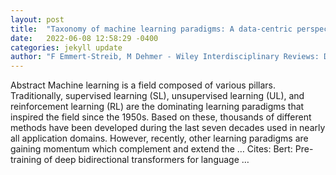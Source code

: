 ```yaml
---
layout: post
title:  "Taxonomy of machine learning paradigms: A data‐centric perspective"
date:   2022-06-08 12:58:29 -0400
categories: jekyll update
author: "F Emmert‐Streib, M Dehmer - Wiley Interdisciplinary Reviews: Data Mining and …, 2022"
---
```

Abstract Machine learning is a field composed of various pillars. Traditionally, supervised learning (SL), unsupervised learning (UL), and reinforcement learning (RL) are the dominating learning paradigms that inspired the field since the 1950s. Based on these, thousands of different methods have been developed during the last seven decades used in nearly all application domains. However, recently, other learning paradigms are gaining momentum which complement and extend the …
Cites: ‪Bert: Pre-training of deep bidirectional transformers for language …‬  